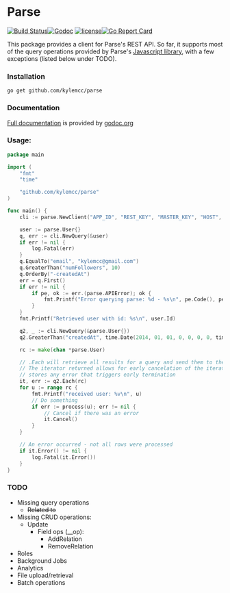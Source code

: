 # Parse

[![Build Status](https://travis-ci.org/kylemcc/parse.svg?branch=master)](https://travis-ci.org/kylemcc/parse)[![Godoc](http://img.shields.io/badge/godoc-reference-blue.svg?style=flat)](https://godoc.org/github.com/kylemcc/parse) [![license](http://img.shields.io/badge/license-BSD-red.svg?style=flat)](https://raw.githubusercontent.com/kylemcc/parse/master/LICENSE)[![Go Report Card](https://goreportcard.com/badge/kylemcc/parse)](https://goreportcard.com/report/kylemcc/parse)

This package provides a client for Parse's REST API. So far, it supports most of the query operations
provided by Parse's [Javascript library](https://parse.com/docs/js/symbols/Parse.Query.html), with a
few exceptions (listed below under TODO).

### Installation

    go get github.com/kylemcc/parse

### Documentation
[Full documentation](http://godoc.org/github.com/kylemcc/parse) is provided by [godoc.org](http://godoc.org)

### Usage:
```go
package main

import (
	"fmt"
	"time"

	"github.com/kylemcc/parse"
)

func main() {
	cli := parse.NewClient("APP_ID", "REST_KEY", "MASTER_KEY", "HOST", "PATH") // master key is optional

	user := parse.User{}
	q, err := cli.NewQuery(&user)
	if err != nil {
		log.Fatal(err)
	}
	q.EqualTo("email", "kylemcc@gmail.com")
	q.GreaterThan("numFollowers", 10)
	q.OrderBy("-createdAt")
	err = q.First()
	if err != nil {
		if pe, ok := err.(parse.APIError); ok {
			fmt.Printf("Error querying parse: %d - %s\n", pe.Code(), pe.Message())
		}
	}
	fmt.Printf("Retrieved user with id: %s\n", user.Id)

	q2, _ := cli.NewQuery(&parse.User{})
	q2.GreaterThan("createdAt", time.Date(2014, 01, 01, 0, 0, 0, 0, time.UTC))

	rc := make(chan *parse.User)

	// .Each will retrieve all results for a query and send them to the provided channel
	// The iterator returned allows for early cancelation of the iteration process, and
	// stores any error that triggers early termination
	it, err := q2.Each(rc)
	for u := range rc {
		fmt.Printf("received user: %v\n", u)
		// Do something
		if err := process(u); err != nil {
			// Cancel if there was an error
			it.Cancel()
		}
	}

	// An error occurred - not all rows were processed
	if it.Error() != nil {
		log.Fatal(it.Error())
	}
}
```

### TODO
- Missing query operations
	- ~~Related to~~
- Missing CRUD operations:
    - Update
		- Field ops (__op):
			- AddRelation
			- RemoveRelation
- Roles
- Background Jobs
- Analytics
- File upload/retrieval
- Batch operations
